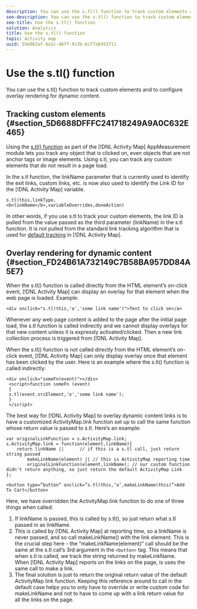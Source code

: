 ```yaml
---
description: You can use the s.tl() function to track custom elements and to configure overlay rendering for dynamic content.
seo-description: You can use the s.tl() function to track custom elements and to configure overlay rendering for dynamic content.
seo-title: Use the s.tl() function
solution: Analytics
title: Use the s.tl() function
topic: Activity map
uuid: 59e062af-6a1c-46ff-9c3b-6cf7a0453711
---
```


# Use the s.tl() function

You can use the s.tl() function to track custom elements and to configure overlay rendering for dynamic content.

## Tracking custom elements {#section_5D6688DFFFC241718249A9A0C632E465}

Using the [s.tl() function](https://marketing.adobe.com/resources/help/en_US/sc/implement/function_tl.html) as part of the [!DNL Activity Map] AppMeasurement module lets you track any object that is clicked on, even objects that are not anchor tags or image elements. Using s.tl, you can track any custom elements that do not result in a page load.

In the s.tl function, the linkName parameter that is currently used to identify the exit links, custom links, etc. is now also used to identify the Link ID for the [!DNL Activity Map] variable.

```
s.tl(this,linkType, 
<b>linkName</b>,variableOverrides,doneAction)
```

In other words, if you use s.tl to track your custom elements, the link ID is pulled from the value passed as the third parameter (linkName) in the s.tl function. It is not pulled from the standard link tracking algorithm that is used for [default tracking](/help/analyze/activity-map/activitymap-link-tracking/activitymap-link-tracking-methodology.md) in [!DNL Activity Map].

## Overlay rendering for dynamic content {#section_FD24B61A732149C7B58BA957DD84A5E7}

When the s.tl() function is called directly from the HTML element’s on-click event, [!DNL Activity Map] can display an overlay for that element when the web page is loaded. Example:

```
<div onclick="s.tl(this,'o','some link name')">Text to click on</a>
```

Whenever any web page content is added to the page after the initial page load, the s.tl function is called indirectly and we cannot display overlays for that new content unless it is expressly activated/clicked. Then a new link collection process is triggered from [!DNL Activity Map].

When the s.tl() function is not called directly from the HTML element’s on-click event, [!DNL Activity Map] can only display overlay once that element has been clicked by the user. Here is an example where the s.tl() function is called indirectly:

```
<div onclick="someFn(event)"></div> 
 <script>function someFn (event) 
 {    
 s.tl(event.srcElement,'o','some link name'); 
 } 
 </script>
```

The best way for [!DNL Activity Map] to overlay dynamic content links is to have a customized ActivityMap.link function set up to call the same function whose return value is passed to s.tl. Here’s an example:

```
var originalLinkFunction = s.ActivityMap.link; 
s.ActivityMap.link = function(element,linkName){ 
    return linkName ||      // if this is a s.tl call, just return string passed 
        makeLinkName(element) || // this is ActivityMap reporting time 
        originalLinkFunction(element,linkName); // our custom function didn't return anything, so just return the default ActivityMap Link 
};
```

```
<button type=”button” onclick=”s.tl(this,’o’,makeLinkName(this)”>Add To Cart</button>
```

Here, we have overridden the ActivityMap.link function to do one of three things when called:

1. If linkName is passed, this is called by s.tl(), so just return what s.tl passed in as linkName. 
1. This is called by [!DNL Activity Map] at reporting time, so a linkName is never passed, and so call makeLinkName() with the link element. This is the crucial step here - the “makeLinkName(element)” call should be the same at the s.tl call’s 3rd argument in the `<button>` tag. This means that when s.tl is called, we track the string returned by makeLinkName. When [!DNL Activity Map] reports on the links on the page, is uses the same call to make a link. 
1. The final solution is just to return the original return value of the default ActivityMap link function. Keeping this reference around to call in the default case helps you to only have to override or write custom code for makeLinkName and not to have to come up with a link return value for all the links on the page.
